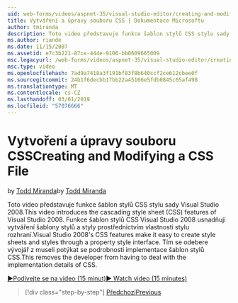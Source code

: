 ```yaml
---
uid: web-forms/videos/aspnet-35/visual-studio-editor/creating-and-modifying-a-css-file
title: Vytváření a úpravy souboru CSS | Dokumentace Microsoftu
author: tmiranda
description: Toto video představuje funkce šablon stylů CSS stylu sady Visual Studio 2008. Funkce šablon stylů CSS Visual Studio 2008 usnadňují vytváření šablony stylů...
ms.author: riande
ms.date: 11/15/2007
ms.assetid: e7c3b221-87ce-444e-9106-bb0609665009
msc.legacyurl: /web-forms/videos/aspnet-35/visual-studio-editor/creating-and-modifying-a-css-file
msc.type: video
ms.openlocfilehash: 7ad9a7418a3f191bf83f8b640ccf2ce612cbee0f
ms.sourcegitcommit: 24b1f6decbb17bb22a45166e5fdb0845c65af498
ms.translationtype: MT
ms.contentlocale: cs-CZ
ms.lasthandoff: 03/01/2019
ms.locfileid: "57076666"
---
```

<a name="creating-and-modifying-a-css-file"></a><span data-ttu-id="b6aba-104">Vytvoření a úpravy souboru CSS</span><span class="sxs-lookup"><span data-stu-id="b6aba-104">Creating and Modifying a CSS File</span></span>
====================
<span data-ttu-id="b6aba-105">by [Todd Miranda](https://github.com/tmiranda)</span><span class="sxs-lookup"><span data-stu-id="b6aba-105">by [Todd Miranda](https://github.com/tmiranda)</span></span>

<span data-ttu-id="b6aba-106">Toto video představuje funkce šablon stylů CSS stylu sady Visual Studio 2008.</span><span class="sxs-lookup"><span data-stu-id="b6aba-106">This video introduces the cascading style sheet (CSS) features of Visual Studio 2008.</span></span> <span data-ttu-id="b6aba-107">Funkce šablon stylů CSS Visual Studio 2008 usnadňují vytváření šablony stylů a styly prostřednictvím vlastnosti stylu rozhraní.</span><span class="sxs-lookup"><span data-stu-id="b6aba-107">Visual Studio 2008's CSS features make it easy to create style sheets and styles through a property style interface.</span></span> <span data-ttu-id="b6aba-108">Tím se odebere vývojář z museli potýkat se podrobnosti implementace šablon stylů CSS.</span><span class="sxs-lookup"><span data-stu-id="b6aba-108">This removes the developer from having to deal with the implementation details of CSS.</span></span>

[<span data-ttu-id="b6aba-109">&#9654;Podívejte se na video (15 minut)</span><span class="sxs-lookup"><span data-stu-id="b6aba-109">&#9654; Watch video (15 minutes)</span></span>](https://channel9.msdn.com/Blogs/ASP-NET-Site-Videos/creating-and-modifying-a-css-file)

> [!div class="step-by-step"]
> [<span data-ttu-id="b6aba-110">Předchozí</span><span class="sxs-lookup"><span data-stu-id="b6aba-110">Previous</span></span>](quick-tour-of-the-visual-studio-2008-integrated-development-environment.md)
